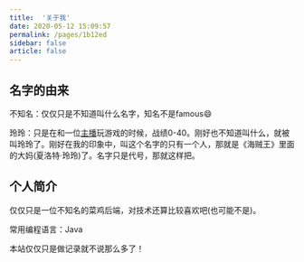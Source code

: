 ```yaml
---
title:  '关于我'
date: 2020-05-12 15:09:57
permalink: /pages/1b12ed
sidebar: false
article: false
---
```


## 名字的由来

不知名：仅仅只是不知道叫什么名字，知名不是famous:smile:

玲玲：只是在和一位[主播](https://space.bilibili.com/3320459)玩游戏的时候，战绩0-40。刚好也不知道叫什么，就被叫玲玲了。刚好在我的印象中，叫这个名字的只有一个人，那就是《海贼王》里面的大妈(夏洛特·玲玲)了。名字只是代号，那就这样把。



## 个人简介

仅仅只是一位不知名的菜鸡后端，对技术还算比较喜欢吧(也可能不是)。

常用编程语言：Java

本站仅仅只是做记录就不说那么多了！
